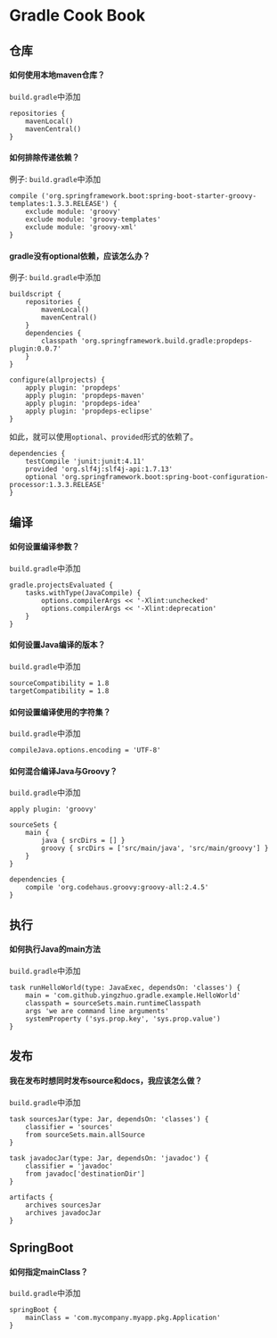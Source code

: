 # Gradle Cook Book

仓库
---

#### 如何使用本地maven仓库？

`build.gradle`中添加

```
repositories {
    mavenLocal()
    mavenCentral()
}
```

#### 如何排除传递依赖？

例子: `build.gradle`中添加

```
compile ('org.springframework.boot:spring-boot-starter-groovy-templates:1.3.3.RELEASE') {
    exclude module: 'groovy'
    exclude module: 'groovy-templates'
    exclude module: 'groovy-xml'
}
```

#### gradle没有optional依赖，应该怎么办？

例子: `build.gradle`中添加

```
buildscript {
    repositories {
        mavenLocal()
        mavenCentral()
    }
    dependencies {
        classpath 'org.springframework.build.gradle:propdeps-plugin:0.0.7'
    }
}

configure(allprojects) {
    apply plugin: 'propdeps'
    apply plugin: 'propdeps-maven'
    apply plugin: 'propdeps-idea'
    apply plugin: 'propdeps-eclipse'
}
```

如此，就可以使用`optional`、`provided`形式的依赖了。

```
dependencies {
    testCompile 'junit:junit:4.11'
    provided 'org.slf4j:slf4j-api:1.7.13'
    optional 'org.springframework.boot:spring-boot-configuration-processor:1.3.3.RELEASE'
}
```

编译
---

#### 如何设置编译参数？

`build.gradle`中添加

```
gradle.projectsEvaluated {
    tasks.withType(JavaCompile) {
        options.compilerArgs << '-Xlint:unchecked'
        options.compilerArgs << '-Xlint:deprecation'
    }
}
```

#### 如何设置Java编译的版本？

`build.gradle`中添加

```
sourceCompatibility = 1.8
targetCompatibility = 1.8
```

#### 如何设置编译使用的字符集？

`build.gradle`中添加

```
compileJava.options.encoding = 'UTF-8'
```

#### 如何混合编译Java与Groovy？

`build.gradle`中添加

```
apply plugin: 'groovy'

sourceSets {
    main {
        java { srcDirs = [] }
        groovy { srcDirs = ['src/main/java', 'src/main/groovy'] }
    }
}

dependencies {
    compile 'org.codehaus.groovy:groovy-all:2.4.5'
}
```

执行
---

#### 如何执行Java的main方法

`build.gradle`中添加

```
task runHelloWorld(type: JavaExec, dependsOn: 'classes') {
    main = 'com.github.yingzhuo.gradle.example.HelloWorld'
    classpath = sourceSets.main.runtimeClasspath
    args 'we are command line arguments'
    systemProperty ('sys.prop.key', 'sys.prop.value')
}
```

发布
---

#### 我在发布时想同时发布source和docs，我应该怎么做？

`build.gradle`中添加

```
task sourcesJar(type: Jar, dependsOn: 'classes') {
    classifier = 'sources'
    from sourceSets.main.allSource
}

task javadocJar(type: Jar, dependsOn: 'javadoc') {
    classifier = 'javadoc'
    from javadoc['destinationDir']
}

artifacts {
    archives sourcesJar
    archives javadocJar
}
```

SpringBoot
---

#### 如何指定mainClass？

`build.gradle`中添加

```
springBoot {
    mainClass = 'com.mycompany.myapp.pkg.Application'
}
```
